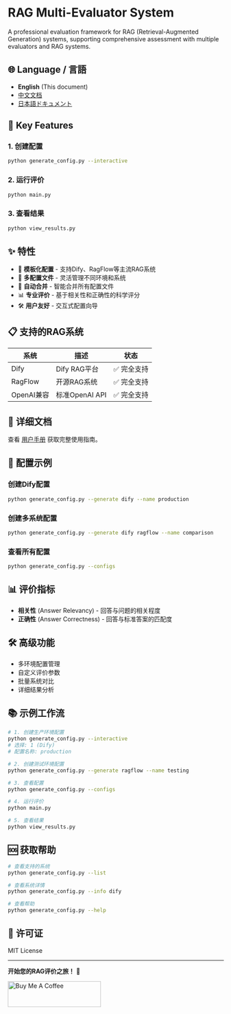# RAG Multi-Evaluator System

A professional evaluation framework for RAG (Retrieval-Augmented Generation) systems, supporting comprehensive assessment with multiple evaluators and RAG systems.

## 🌐 **Language / 言語**

- **English** (This document)
- [中文文档](README_CN.md)
- [日本語ドキュメント](README_JP.md)

## 🎯 **Key Features**

### 1. 创建配置
```bash
python generate_config.py --interactive
```

### 2. 运行评价
```bash
python main.py
```

### 3. 查看结果
```bash
python view_results.py
```

## ✨ 特性

- 🎯 **模板化配置** - 支持Dify、RagFlow等主流RAG系统
- 📁 **多配置文件** - 灵活管理不同环境和系统
- 🔄 **自动合并** - 智能合并所有配置文件
- 📊 **专业评价** - 基于相关性和正确性的科学评分
- 🛠️ **用户友好** - 交互式配置向导

## 📋 支持的RAG系统

| 系统 | 描述 | 状态 |
|------|------|------|
| Dify | Dify RAG平台 | ✅ 完全支持 |
| RagFlow | 开源RAG系统 | ✅ 完全支持 |
| OpenAI兼容 | 标准OpenAI API | ✅ 完全支持 |

## 📖 详细文档

查看 [用户手册](MANUAL.md) 获取完整使用指南。

## 🔧 配置示例

### 创建Dify配置
```bash
python generate_config.py --generate dify --name production
```

### 创建多系统配置
```bash
python generate_config.py --generate dify ragflow --name comparison
```

### 查看所有配置
```bash
python generate_config.py --configs
```

## 📊 评价指标

- **相关性** (Answer Relevancy) - 回答与问题的相关程度
- **正确性** (Answer Correctness) - 回答与标准答案的匹配度

## 🛠️ 高级功能

- 多环境配置管理
- 自定义评价参数
- 批量系统对比
- 详细结果分析

## 📚 示例工作流

```bash
# 1. 创建生产环境配置
python generate_config.py --interactive
# 选择: 1 (Dify)
# 配置名称: production

# 2. 创建测试环境配置
python generate_config.py --generate ragflow --name testing

# 3. 查看配置
python generate_config.py --configs

# 4. 运行评价
python main.py

# 5. 查看结果
python view_results.py
```

## 🆘 获取帮助

```bash
# 查看支持的系统
python generate_config.py --list

# 查看系统详情
python generate_config.py --info dify

# 查看帮助
python generate_config.py --help
```

## 📝 许可证

MIT License

---

**开始您的RAG评价之旅！** 🎉

<a href="https://www.buymeacoffee.com/boma086" target="_blank"><img src="https://cdn.buymeacoffee.com/buttons/v2/default-violet.png" alt="Buy Me A Coffee" style="height: 60px !important;width: 217px !important;" ></a>
